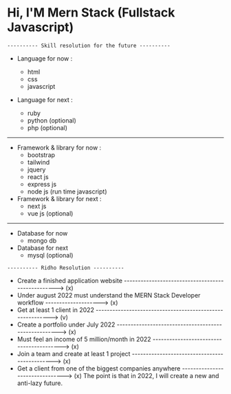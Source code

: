 # **Hi, I'M Mern Stack (Fullstack Javascript)**

```
---------- Skill resolution for the future ----------
```

 * Language for now :
     + html
     + css
     + javascript

 * Language for next :
     + ruby
     + python (optional)
     + php (optional)
 
 ___
 * Framework & library for now :
     + bootstrap
     + tailwind
     + jquery
     + react js
     + express js
     + node js (run time javascript)
 * Framework & library for next :
     + next js
     + vue js (optional)
 ___
 * Database for now 
     + mongo db
 * Database for next 
     + mysql (optional)

 
 ```
 ---------- Ridho Resolution ----------
```
- Create a finished application website --------------------------------------------------> (x)
- Under august 2022 must understand the MERN Stack Developer workflow --------------------> (x)
- Get at least 1 client in 2022 ----------------------------------------------------------> (v)
- Create a portfolio under July 2022 -----------------------------------------------------> (x)
- Must feel an income of 5 million/month in 2022 -----------------------------------------> (x)
- Join a team and create at least 1 project ----------------------------------------------> (x)
- Get a client from one of the biggest companies anywhere --------------------------------> (x)
The point is that in 2022, I will create a new and anti-lazy future.
